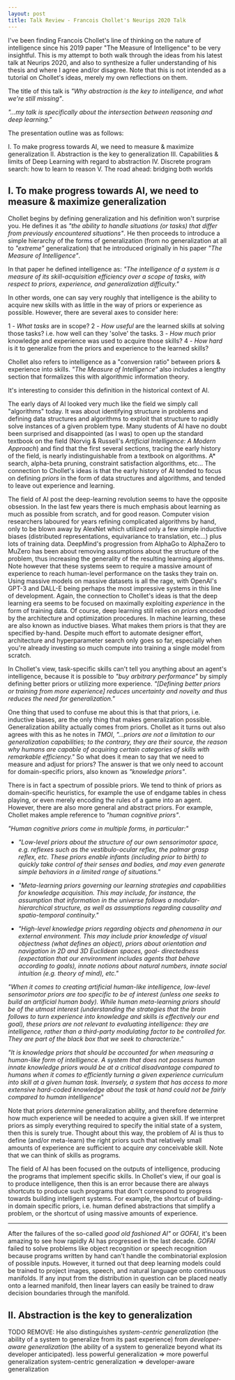 ```yaml
---
layout: post
title: Talk Review - Francois Chollet's Neurips 2020 Talk
---
```


I've been finding Francois Chollet's line of thinking on the nature of intelligence since his 2019 paper "The Measure of Intelligence" to be very insightful. This is my attempt to both walk through the ideas from his latest talk at Neurips 2020, and also to synthesize a fuller understanding of his thesis and where I agree and/or disagree. Note that this is not intended as a tutorial on Chollet's ideas, merely my own reflections on them.

The title of this talk is *"Why abstraction is the key to intelligence, and what we're still missing"*.

*"...my talk is specifically about the intersection between reasoning and deep learning."*

The presentation outline was as follows:

I. To make progress towards AI, we need to measure & maximize generalization
II. Abstraction is the key to generalization
III. Capabilities & limits of Deep Learning with regard to abstraction
IV. Discrete program search: how to learn to reason
V. The road ahead: bridging both worlds

## I. To make progress towards AI, we need to measure & maximize generalization

Chollet begins by defining generalization and his definition won't surprise you. He defines it as *"the ability to handle situations (or tasks) that differ from previously encountered situations"*. He then proceeds to introduce a simple hierarchy of the forms of generalization (from no generalization at all to *"extreme"* generalization) that he introduced originally in his paper *"The Measure of Intelligence"*.

In that paper he defined intelligence as: *"The intelligence of a system is a measure of its skill-acquisition efficiency over a scope of tasks, with respect to priors, experience, and generalization difficulty."*

In other words, one can say very roughly that intelligence is the ability to acquire new skills with as little in the way of priors or experience as possible. However, there are several axes to consider here:

1 - *What tasks* are in scope?
2 - *How useful* are the learned skills at solving those tasks? i.e. how well can they 'solve' the tasks.
3 - *How much* prior knowledge and experience was used to acquire those skills?
4 - *How hard* is it to generalize from the priors and experience to the learned skills?

Chollet also refers to intelligence as a "conversion ratio" between priors & experience into skills. *"The Measure of Intelligence"* also includes a lengthy section that formalizes this with algorithmic information theory.

It's interesting to consider this definition in the historical context of AI.

The early days of AI looked very much like the field we simply call "algorithms" today. It was about identifying structure in problems and defining data structures and algorithms to exploit that structure to rapidly solve instances of a given problem type. Many students of AI have no doubt been surprised and disappointed (as I was) to open up the standard textbook on the field (Norvig & Russell's *Artificial Intelligence: A Modern Approach*) and find that the first several sections, tracing the early history of the field, is nearly indistinguishable from a textbook on algorithms. A\* search, alpha-beta pruning, constraint satisfaction algorithms, etc... The connection to Chollet's ideas is that the early history of AI tended to focus on defining *priors* in the form of data structures and algorithms, and tended to leave out experience and learning.

The field of AI post the deep-learning revolution seems to have the opposite obsession. In the last few years there is much emphasis about learning as much as possible from scratch, and for good reason. Computer vision researchers laboured for years refining complicated algorithms by hand, only to be blown away by AlexNet which utilized only a few simple inductive biases (distributed representations, equivariance to translation, etc...) plus lots of training data. DeepMind's progression from AlphaGo to AlphaZero to MuZero has been about removing assumptions about the structure of the problem, thus increasing the generality of the resulting learning algorithms. Note however that these systems seem to require a massive amount of experience to reach human-level performance on the tasks they train on. Using massive models on massive datasets is all the rage, with OpenAI's GPT-3 and DALL-E being perhaps the most impressive systems in this line of development. Again, the connection to Chollet's ideas is that the deep learning era seems to be focused on maximally exploiting *experience* in the form of training data. Of course, deep learning still relies on *priors* encoded by the architecture and optimization procedures. In machine learning, these are also known as inductive biases. What makes them priors is that they are specified by-hand. Despite much effort to automate designer effort, architecture and hyperparameter search only goes so far, especially when you're already investing so much compute into training a single model from scratch.

In Chollet's view, task-specific skills can't tell you anything about an agent's intelligence, because it is possible to *"buy arbitrary performance"* by simply defining better priors or utilizing more experience. *"[Defining better priors or training from more experience] reduces uncertainty and novelty and thus reduces the need for generalization."*

One thing that used to confuse me about this is that that priors, i.e. inductive biases, are the only thing that makes generalization possible. Generalization ability actually comes from priors. Chollet as it turns out also agrees with this as he notes in *TMOI*, *"...priors are not a limitation to our generalization capabilities; to the contrary, they are their source, the reason why humans are capable of acquiring certain categories of skills with remarkable efficiency."* So what does it mean to say that we need to measure and adjust for priors? The answer is that we only need to account for domain-specific priors, also known as *"knowledge priors"*.

There is in fact a spectrum of possible priors. We tend to think of priors as domain-specific heuristics, for example the use of endgame tables in chess playing, or even merely encoding the rules of a game into an agent. However, there are also more general and abstract priors. For example, Chollet makes ample reference to *"human cognitive priors"*.

*"Human cognitive priors come in multiple forms, in particular:"*

- *"Low-level priors about the structure of our own sensorimotor space, e.g. reflexes such as the vestibulo-ocular reflex, the palmar grasp reflex, etc. These priors enable infants (including prior to birth) to quickly take control of their senses and bodies, and may even generate simple behaviors in a limited range of situations."*

- *"Meta-learning priors governing our learning strategies and capabilities for knowledge acquisition. This may include, for instance, the assumption that information in the universe follows a modular-hierarchical structure, as well as assumptions regarding causality and spatio-temporal continuity."*

- *"High-level knowledge priors regarding objects and phenomena in our external environment. This may include prior knowledge of visual objectness (what defines an object), priors about orientation and navigation in 2D and 3D Euclidean spaces, goal- directedness (expectation that our environment includes agents that behave according to goals), innate notions about natural numbers, innate social intuition (e.g. theory of mind), etc."*

*"When it comes to creating artificial human-like intelligence, low-level sensorimotor priors are too specific to be of interest (unless one seeks to build an artificial human body). While human meta-learning priors should be of the utmost interest (understanding the strategies that the brain follows to turn experience into knowledge and skills is effectively our end goal), these priors are not relevant to evaluating intelligence: they are intelligence, rather than a third-party modulating factor to be controlled for. They are part of the black box that we seek to characterize."*

*"It is knowledge priors that should be accounted for when measuring a human-like form of intelligence. A system that does not possess human innate knowledge priors would be at a critical disadvantage compared to humans when it comes to efficiently turning a given experience curriculum into skill at a given human task. Inversely, a system that has access to more extensive hard-coded knowledge about the task at hand could not be fairly compared to human intelligence*"

Note that priors *determine* generalization ability, and therefore determine how much experience will be needed to acquire a given skill. If we interpret priors as simply everything required to specify the initial state of a system, then this is surely true. Thought about this way, the problem of AI is thus to define (and/or meta-learn) the right priors such that relatively small amounts of experience are sufficient to acquire *any* conceivable skill. Note that we can think of skills as programs.

The field of AI has been focused on the outputs of intelligence, producing the programs that implement specific skills. In Chollet's view, if our goal is to produce intelligence, then this is an error because there are always shortcuts to produce such programs that don't correspond to progress towards building intelligent systems. For example, the shortcut of building-in domain specific priors, i.e. human defined abstractions that simplify a problem, or the shortcut of using massive amounts of experience.

---

After the failures of the so-called *good old fashioned AI"* or *GOFAI*, it's been amazing to see how rapidly AI has progressed in the last decade. *GOFAI* failed to solve problems like object recognition or speech recognition because programs written by hand can't handle the combinatorial explosion of possible inputs. However, it turned out that deep learning models could be trained to project images, speech, and natural language onto continuous manifolds. If any input from the distribution in question can be placed neatly onto a learned manifold, then linear layers can easily be trained to draw decision boundaries through the manifold.



## II. Abstraction is the key to generalization





TODO REMOVE:
He also distinguishes *system-centric generalization* (the ability of a system to generalize from its past experience) from *developer-aware generalization* (the ability of a system to generalize beyond what its developer anticipated).
less powerful generalization => more powerful generalization
system-centric generalization => developer-aware generalization
